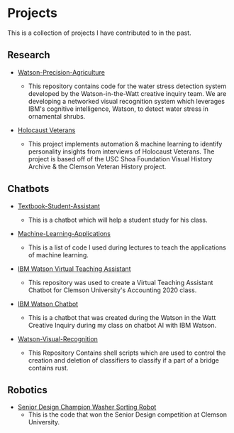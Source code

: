 # Projects
This is a collection of projects I have contributed to in the past.


## Research
- [Watson-Precision-Agriculture](https://github.com/efwoods/Watson-Precision-Agriculture)
  - This repository contains code for the water stress detection system developed by the Watson-in-the-Watt creative inquiry team. We are developing a networked visual recognition system which leverages IBM's cognitive intelligence, Watson, to detect water stress in ornamental shrubs.

- [Holocaust Veterans](https://github.com/efwoods/Holocaust_Veterans)
  - This project implements automation & machine learning to identify personality insights from interviews of Holocaust Veterans. The project is based off of the USC Shoa Foundation Visual History Archive & the Clemson Veteran History project.
 
## Chatbots 
- [Textbook-Student-Assistant](https://github.com/efwoods/Textbook-Student-Assistant) 
  - This is a chatbot which will help a student study for his class.

- [Machine-Learning-Applications](https://github.com/efwoods/Machine-Learning-Applications)
  - This is a list of code I used during lectures to teach the applications of machine learning.
  
- [IBM Watson Virtual Teaching Assistant](https://github.com/efwoods/VTA)
  - This repository was used to create a Virtual Teaching Assistant Chatbot for Clemson University's Accounting 2020 class.
  
- [IBM Watson Chatbot](https://github.com/efwoods/chatbot)
  - This is a chatbot that was created during the Watson in the Watt Creative Inquiry during my class on chatbot AI with IBM Watson.
  
- [Watson-Visual-Recognition](https://github.com/efwoods/Watson-Visual-Recognition)
    - This Repository Contains shell scripts which are used to control the creation and deletion of classifiers to classify if a part of a bridge contains rust.

## Robotics
- [Senior Design Champion Washer Sorting Robot](https://github.com/efwoods/SeniorDesign)
  - This is the code that won the Senior Design competition at Clemson University.
